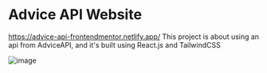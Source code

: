 # Advice API Website

https://advice-api-frontendmentor.netlify.app/
This project is about using an api from AdviceAPI, and it's built using React.js and TailwindCSS

![image](https://user-images.githubusercontent.com/22463788/163234758-88020f33-de41-4ce4-9881-cafb5e741641.png)
